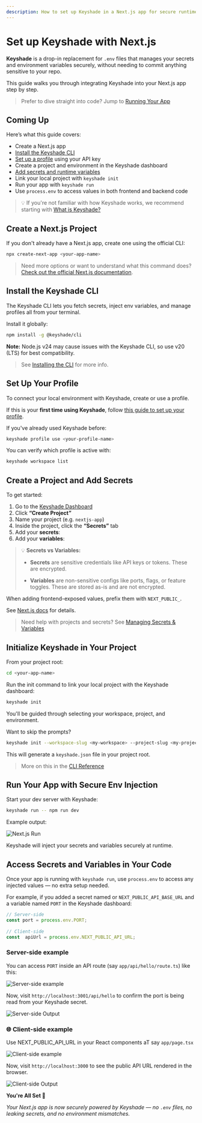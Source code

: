 ```yaml
---
description: How to set up Keyshade in a Next.js app for secure runtime secrets — no more .env files.
---
```


# Set up Keyshade with Next.js

**Keyshade** is a drop-in replacement for `.env` files that manages your secrets and environment variables securely, without needing to commit anything sensitive to your repo.

This guide walks you through integrating Keyshade into your Next.js app step by step.

> Prefer to dive straight into code? Jump to [Running Your App](#run-your-app-with-secure-env-injection)

## Coming Up

Here’s what this guide covers:

- Create a Next.js app  
- [Install the Keyshade CLI](/docs/getting-started/installing-the-cli.md)  
- [Set up a profile](/docs/getting-started/setting-up-your-profile.md)   using your API key  
- Create a project and environment in the Keyshade dashboard  
- [Add secrets and runtime variables](/docs/getting-started/adding-your-first-secret-and-variable.md)   
- Link your local project with `keyshade init`  
- Run your app with `keyshade run`  
- Use `process.env` to access values in both frontend and backend code

> 💡 If you're not familiar with how Keyshade works, we recommend starting with [What is Keyshade?](/docs/getting-started/introduction.md)

## Create a Next.js Project

If you don't already have a Next.js app, create one using the official CLI:

```bash
npx create-next-app <your-app-name>
```

> Need more options or want to understand what this command does? [Check out the official Next.js documentation](https://nextjs.org/docs/app/api-reference/cli/create-next-app).

## Install the Keyshade CLI

The Keyshade CLI lets you fetch secrets, inject env variables, and manage profiles all from your terminal.

Install it globally:

```bash
npm install -g @keyshade/cli
```

**Note:** Node.js v24 may cause issues with the Keyshade CLI, so use v20 (LTS) for best compatibility.

> See [Installing the CLI](/docs/getting-started/installing-the-cli.md) for more info.

## Set Up Your Profile

To connect your local environment with Keyshade, create or use a profile.

If this is your **first time using Keyshade**, follow [this guide to set up your profile](/docs/getting-started/setting-up-your-profile.md).

If you've already used Keyshade before:

```bash
keyshade profile use <your-profile-name>
```
You can verify which profile is active with:
```bash
keyshade workspace list
```

## Create a Project and Add Secrets

To get started:
1.  Go to the [Keyshade Dashboard](https://app.keyshade.xyz/)
2.  Click **“Create Project”**
3.  Name your project (e.g. `nextjs-app`)
4.  Inside the project, click the **“Secrets”** tab
5.  Add your **secrets**:  
6.  Add your **variables**:

> 💡 **Secrets vs Variables:**
>
>* **Secrets** are sensitive credentials like API keys or tokens. These are encrypted.
>
>* **Variables** are non-sensitive configs like ports, flags, or feature toggles. These are stored as-is and are not encrypted.
 
When adding frontend-exposed values, prefix them with `NEXT_PUBLIC_`.

See [Next.js docs](https://nextjs.org/docs/app/guides/environment-variables#bundling-environment-variables-for-the-browser) for details. 

> Need help with projects and secrets? See [Managing Secrets & Variables](/docs/getting-started/adding-your-first-secret-and-variable.md)

## Initialize Keyshade in Your Project

From your project root:

```bash
cd <your-app-name>
```
Run the init command to link your local project with the Keyshade dashboard:

```bash
keyshade init
```

You'll be guided through selecting your workspace, project, and environment.

Want to skip the prompts?

```bash
keyshade init --workspace-slug <my-workspace> --project-slug <my-project> --environment-slug <my-environment> --private-key <my-private-key>
```
This will generate a `keyshade.json` file in your project root.

> More on this in the [CLI Reference](/docs/getting-started/installing-the-cli.md)

## Run Your App with Secure Env Injection

Start your dev server with Keyshade:

```bash
keyshade run -- npm run dev
```
Example output:

![Next.js Run](../../../blob/keyshade-nextjs-run.png)

Keyshade will inject your secrets and variables securely at runtime.

## Access Secrets and Variables in Your Code

Once your app is running with `keyshade run`, use `process.env` to access any injected values — no extra setup needed.

For example, if you added a secret named or `NEXT_PUBLIC_API_BASE_URL` and a variable named `PORT` in the Keyshade dashboard:

```typescript
// Server-side
const port = process.env.PORT;
  
// Client-side
const  apiUrl = process.env.NEXT_PUBLIC_API_URL;
```

### Server-side example
You can access `PORT` inside an API route (say `app/api/hello/route.ts`) like this:

![Server-side example](../../../blob/nextjs-guide-server-side-code.png)

Now, visit `http://localhost:3001/api/hello` to confirm the port is being read from your Keyshade secret.

![Server-side Output](../../../blob/nextjs-guide-server-side-output.png)


### 🌐 Client-side example
Use NEXT_PUBLIC_API_URL in your React components aT say `app/page.tsx`

![Client-side example](../../../blob/nextjs-guide-client-side-code.png)

Now, visit `http://localhost:3000` to see the public API URL rendered in the browser.

![Client-side Output](../../../blob/nextjs-guide-client-side-output.png)


**You're All Set 🎊**

_Your Next.js app is now securely powered by Keyshade — no `.env` files, no leaking secrets, and no environment mismatches._

<!-- > Ready to deploy? Check out [Keyshade with Vercel](/docs/integrations/?/vercel.md) for a seamless production setup. -->